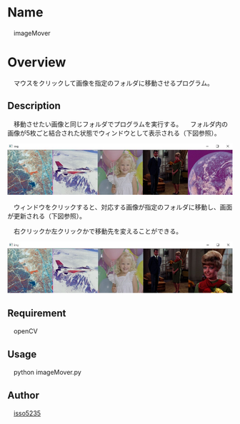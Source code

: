 # Name
　imageMover

# Overview
　マウスをクリックして画像を指定のフォルダに移動させるプログラム。

## Description
　移動させたい画像と同じフォルダでプログラムを実行する。
　フォルダ内の画像が5枚ごと結合された状態でウィンドウとして表示される（下図参照）。

![表示画面](https://github.com/isso5235/imageMover/blob/master/window.jpg)

　ウィンドウをクリックすると、対応する画像が指定のフォルダに移動し、画面が更新される（下図参照）。

　右クリックか左クリックかで移動先を変えることができる。
 
![クリック後](https://github.com/isso5235/imageMover/blob/master/updated.jpg)　

## Requirement
　openCV 

## Usage
　python imageMover.py

## Author
　[isso5235](https://github.com/isso5235)
